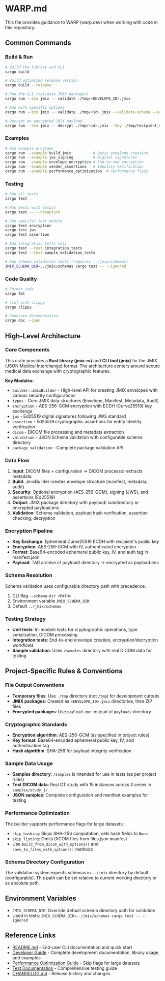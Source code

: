 # WARP.md

This file provides guidance to WARP (warp.dev) when working with code in this repository.

## Common Commands

### Build & Run
```bash
# Build the library and CLI
cargo build

# Build optimized release version
cargo build --release

# Run the CLI (validate JMIX packages)
cargo run --bin jmix -- validate ./tmp/<ENVELOPE_ID>.jmix

# Run with specific options
cargo run --bin jmix -- validate ./tmp/<id>.jmix --validate-schema --schema-dir ../jmix/schemas --key ./tmp/recipient_secret.key --json

# Decrypt an encrypted JMIX payload
cargo run --bin jmix -- decrypt ./tmp/<id>.jmix --key ./tmp/recipient_secret.key --out ./tmp/decrypted
```

### Examples
```bash
# Run example programs
cargo run --example build_jmix          # Basic envelope creation
cargo run --example jws_signing         # Digital signatures
cargo run --example envelope_encryption # End-to-end encryption
cargo run --example sender_assertions   # Identity verification
cargo run --example performance_optimization  # Performance flags
```

### Testing
```bash
# Run all tests
cargo test

# Run tests with output
cargo test -- --nocapture

# Run specific test module
cargo test encryption
cargo test jws
cargo test assertion

# Run integration tests only
cargo test --test integration_tests
cargo test --test sample_validation_tests

# Run schema validation tests (requires ../jmix/schemas)
JMIX_SCHEMA_DIR=../jmix/schemas cargo test -- --ignored
```

### Code Quality
```bash
# Format code
cargo fmt

# Lint with clippy
cargo clippy

# Generate documentation
cargo doc --open
```

## High-Level Architecture

### Core Components
This crate provides a **Rust library (jmix-rs)** and **CLI tool (jmix)** for the JMIX (JSON Medical Interchange) format. The architecture centers around secure medical data exchange with cryptographic features.

**Key Modules:**
- `builder::JmixBuilder` - High-level API for creating JMIX envelopes with various security configurations
- `types` - Core JMIX data structures (Envelope, Manifest, Metadata, Audit)
- `encryption` - AES-256-GCM encryption with ECDH (Curve25519) key exchange
- `jws` - Ed25519 digital signatures following JWS standard
- `assertion` - Ed25519 cryptographic assertions for entity identity verification
- `dicom` - DICOM file processing and metadata extraction
- `validation` - JSON Schema validation with configurable schema directory
- `package_validation` - Complete package validation API

### Data Flow
1. **Input**: DICOM files + configuration → DICOM processor extracts metadata
2. **Build**: JmixBuilder creates envelope structure (manifest, metadata, audit)
3. **Security**: Optional encryption (AES-256-GCM), signing (JWS), and assertions (Ed25519)
4. **Output**: JMIX package directory with payload/ subdirectory or encrypted payload.enc
5. **Validation**: Schema validation, payload hash verification, assertion checking, decryption

### Encryption Pipeline
- **Key Exchange**: Ephemeral Curve25519 ECDH with recipient's public key
- **Encryption**: AES-256-GCM with IV, authenticated encryption
- **Format**: Base64-encoded ephemeral public key, IV, and auth tag in manifest.json
- **Payload**: TAR archive of payload/ directory → encrypted as payload.enc

### Schema Resolution
Schema validation uses configurable directory path with precedence:
1. CLI flag `--schema-dir <PATH>`
2. Environment variable `JMIX_SCHEMA_DIR`
3. Default `../jmix/schemas`

### Testing Strategy
- **Unit tests**: In-module tests for cryptographic operations, type serialization, DICOM processing
- **Integration tests**: End-to-end envelope creation, encryption/decryption workflows
- **Sample validation**: Uses `/samples` directory with real DICOM data for testing

## Project-Specific Rules & Conventions

### File Output Conventions
- **Temporary files**: Use `./tmp` directory (not `/tmp`) for development outputs
- **JMIX packages**: Created as `<ENVELOPE_ID>.jmix` directories, then ZIP files
- **Encrypted packages**: Use `payload.enc` instead of `payload/` directory

### Cryptographic Standards
- **Encryption algorithm**: AES-256-GCM (as specified in project rules)
- **Key format**: Base64-encoded ephemeral public key, IV, and authentication tag
- **Hash algorithm**: SHA-256 for payload integrity verification

### Sample Data Usage
- **Samples directory**: `/samples` is intended for use in tests (as per project rules)
- **Test DICOM data**: Real CT study with 15 instances across 3 series in `samples/study_1/`
- **JSON samples**: Complete configuration and manifest examples for testing

### Performance Optimization
The builder supports performance flags for large datasets:
- `skip_hashing`: Skips SHA-256 computation, sets hash fields to `None`
- `skip_listing`: Omits DICOM files from files.json manifest
- Use `build_from_dicom_with_options()` and `save_to_files_with_options()` methods

### Schema Directory Configuration
The validation system expects schemas in `../jmix` directory by default (configurable). This path can be set relative to current working directory or as absolute path.

## Environment Variables

- `JMIX_SCHEMA_DIR`: Override default schema directory path for validation
- Used in tests: `JMIX_SCHEMA_DIR=../jmix/schemas cargo test -- --ignored`

## Reference Links

- [README.md](./README.md) - End-user CLI documentation and quick start
- [Developer Guide](./docs/DEVELOPER.md) - Complete development documentation, library usage, and examples
- [Performance Optimization Guide](./docs/performance_optimization.md) - Skip flags for large datasets
- [Test Documentation](./tests/README.md) - Comprehensive testing guide
- [CHANGELOG.md](./CHANGELOG.md) - Release history and changes
